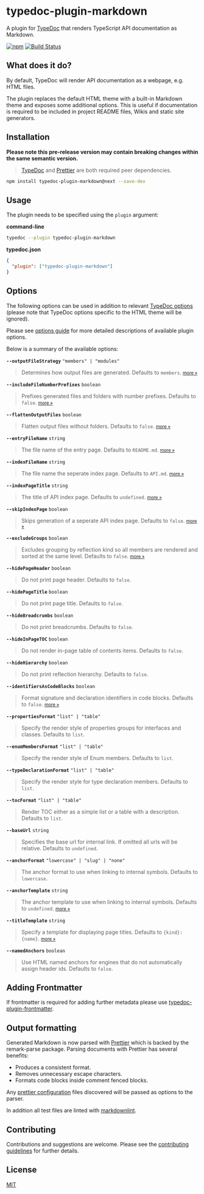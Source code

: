 # typedoc-plugin-markdown

A plugin for [TypeDoc](https://typedoc.org) that renders TypeScript API documentation as Markdown.

[![npm](https://img.shields.io/npm/v/typedoc-plugin-markdown.svg)](https://www.npmjs.com/package/typedoc-plugin-markdown)
[![Build Status](https://github.com/tgreyuk/typedoc-plugin-markdown/actions/workflows/ci.yml/badge.svg?branch=master)](https://github.com/tgreyuk/typedoc-plugin-markdown/actions/workflows/ci.yml)

## What does it do?

By default, TypeDoc will render API documentation as a webpage, e.g. HTML files.

The plugin replaces the default HTML theme with a built-in Markdown theme and exposes some additional options. This is useful if documentation is required to be included in project README files, Wikis and static site generators.

<!--
## Quick Links

- [Installation]()
- [Options]()
- [Adding Frontmatter]()
- [Output formatting]()
- [Customizing / extending]()
- [Recipes / demos]()
- [Real life examples]()
-->

## Installation

**Please note this pre-release version may contain breaking changes within the same semantic version.**

<!--To see whats changed between version 3 and 4 please see [v4 release notes](xx).-->

> [TypeDoc](https://typedoc.org/guides/installation/) and [Prettier](https://prettier.io/) are both required peer dependencies.

```bash
npm install typedoc-plugin-markdown@next --save-dev
```

## Usage

The plugin needs to be specified using the `plugin` argument:

**command-line**

```bash
typedoc --plugin typedoc-plugin-markdown
```

**typedoc.json**

```json
{
  "plugin": ["typedoc-plugin-markdown"]
}
```

## Options

The following options can be used in addition to relevant [TypeDoc options](https://typedoc.org/options/)
(please note that TypeDoc options specific to the HTML theme will be ignored).

Please see [options guide](./docs/usage/options.md) for more detailed descriptions of available plugin options.

Below is a summary of the available options:

<!-- DO NOT EDIT THE OPTIONS BELOW DIRECTLY - THEY ARE INJECTED DYNAMICALLY FROM OPTIONS CONFIG -->

<!-- START OPTIONS -->
**`--outputFileStrategy`** `"members" | "modules"`

> Determines how output files are generated. Defaults to `members`. <small>[more »](./docs/usage/options.md#outputfilestrategy)</small>

**`--includeFileNumberPrefixes`** `boolean`

> Prefixes generated files and folders with number prefixes. Defaults to `false`. <small>[more »](./docs/usage/options.md#includefilenumberprefixes)</small>

**`--flattenOutputFiles`** `boolean`

> Flatten output files without folders. Defaults to `false`. <small>[more »](./docs/usage/options.md#flattenoutputfiles)</small>

**`--entryFileName`** `string`

> The file name of the entry page. Defaults to `README.md`. <small>[more »](./docs/usage/options.md#entryfilename)</small>

**`--indexFileName`** `string`

> The file name the seperate index page. Defaults to `API.md`. <small>[more »](./docs/usage/options.md#indexfilename)</small>

**`--indexPageTitle`** `string`

> The title of API index page. Defaults to `undefined`. <small>[more »](./docs/usage/options.md#indexpagetitle)</small>

**`--skipIndexPage`** `boolean`

> Skips generation of a seperate API index page. Defaults to `false`. <small>[more »](./docs/usage/options.md#skipindexpage)</small>

**`--excludeGroups`** `boolean`

> Excludes grouping by reflection kind so all members are rendered and sorted at the same level. Defaults to `false`. <small>[more »](./docs/usage/options.md#excludegroups)</small>

**`--hidePageHeader`** `boolean`

> Do not print page header. Defaults to `false`.

**`--hidePageTitle`** `boolean`

> Do not print page title. Defaults to `false`.

**`--hideBreadcrumbs`** `boolean`

> Do not print breadcrumbs. Defaults to `false`.

**`--hideInPageTOC`** `boolean`

> Do not render in-page table of contents items. Defaults to `false`.

**`--hideHierarchy`** `boolean`

> Do not print reflection hierarchy. Defaults to `false`.

**`--identifiersAsCodeBlocks`** `boolean`

> Format signature and declaration identifiers in code blocks. Defaults to `false`. <small>[more »](./docs/usage/options.md#identifiersascodeblocks)</small>

**`--propertiesFormat`** `"list" | "table"`

> Specify the render style of properties groups for interfaces and classes. Defaults to `list`.

**`--enumMembersFormat`** `"list" | "table"`

> Specify the render style of Enum members. Defaults to `list`.

**`--typeDeclarationFormat`** `"list" | "table"`

> Specify the render style for type declaration members. Defaults to `list`.

**`--tocFormat`** `"list" | "table"`

> Render TOC either as a simple list or a table with a description. Defaults to `list`.

**`--baseUrl`** `string`

> Specifies the base url for internal link. If omitted all urls will be relative. Defaults to `undefined`.

**`--anchorFormat`** `"lowercase" | "slug" | "none"`

> The anchor format to use when linking to internal symbols. Defaults to `lowercase`.

**`--anchorTemplate`** `string`

> The anchor template to use when linking to internal symbols. Defaults to `undefined`. <small>[more »](./docs/usage/options.md#anchortemplate)</small>

**`--titleTemplate`** `string`

> Specify a template for displaying page titles. Defaults to `{kind}: {name}`. <small>[more »](./docs/usage/options.md#titletemplate)</small>

**`--namedAnchors`** `boolean`

> Use HTML named anchors for engines that do not automatically assign header ids. Defaults to `false`.

<!-- END OPTIONS -->

## Adding Frontmatter

If frontmatter is required for adding further metadata please use [typedoc-plugin-frontmatter](https://github.com/tgreyuk/typedoc-plugin-frontmatter#readme).

## Output formatting

Generated Markdown is now parsed with [Prettier](https://prettier.io/) which is backed by the remark-parse package. Parsing documents with Prettier has several benefits:

- Produces a consistent format.
- Removes unnecessary escape characters.
- Formats code blocks inside comment fenced blocks.

Any [prettier configuration](https://prettier.io/docs/en/configuration.html) files discovered will be passed as options to the parser.

In addition all test files are linted with [markdownlint](https://github.com/DavidAnson/markdownlint#readme).

<!--
## Customizing / extending

The plugin has been designed to provide as much flexibility as possible out of the box, however it is also possible to easily extend the in-built Markdown theme. For documentation on how to customise the theme please see here.

## Demos

Please visit dedicated demo repo will some example use-cases.

## Real life examples

Coming soon - We would love to showcases some real-life examples here.
-->

## Contributing

Contributions and suggestions are welcome. Please see the [contributing guidelines](CONTRIBUTING.md) for further details.

## License

[MIT](https://github.com/tgreyuk/typedoc-plugin-markdown/blob/master/LICENSE)
